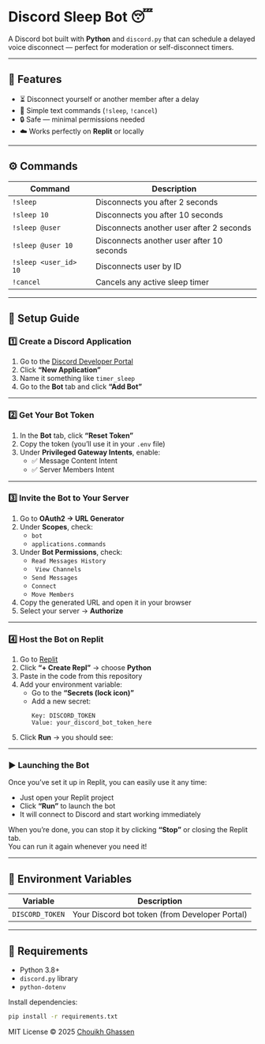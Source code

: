 # Discord Sleep Bot 😴

A Discord bot built with **Python** and `discord.py` that can schedule a delayed voice disconnect — perfect for moderation or self-disconnect timers.

---

## 🧠 Features

- ⏳ Disconnect yourself or another member after a delay  
- 💬 Simple text commands (`!sleep`, `!cancel`)  
- 🔒 Safe — minimal permissions needed  
- ☁️ Works perfectly on **Replit** or locally

---

## ⚙️ Commands

| Command | Description |
|----------|--------------|
| `!sleep` | Disconnects you after 2 seconds |
| `!sleep 10` | Disconnects you after 10 seconds |
| `!sleep @user` | Disconnects another user after 2 seconds |
| `!sleep @user 10` | Disconnects another user after 10 seconds |
| `!sleep <user_id> 10` | Disconnects user by ID |
| `!cancel` | Cancels any active sleep timer |

---

## 🚀 Setup Guide

### 1️⃣ Create a Discord Application
1. Go to the [Discord Developer Portal](https://discord.com/developers/applications)
2. Click **“New Application”**
3. Name it something like `timer_sleep`
4. Go to the **Bot** tab and click **“Add Bot”**

---

### 2️⃣ Get Your Bot Token
1. In the **Bot** tab, click **“Reset Token”**
2. Copy the token (you’ll use it in your `.env` file)
3. Under **Privileged Gateway Intents**, enable:
   - ✅ Message Content Intent  
   - ✅ Server Members Intent  

---

### 3️⃣ Invite the Bot to Your Server
1. Go to **OAuth2 → URL Generator**
2. Under **Scopes**, check:
   - `bot`
   - `applications.commands`
3. Under **Bot Permissions**, check:
   - `Read Messages History`
   - ` View Channels`
   - `Send Messages`
   - `Connect`
   - `Move Members`
4. Copy the generated URL and open it in your browser  
5. Select your server → **Authorize**

---

### 4️⃣ Host the Bot on Replit
1. Go to [Replit](https://replit.com)
2. Click **“+ Create Repl”** → choose **Python**
3. Paste in the code from this repository
4. Add your environment variable:
   - Go to the **“Secrets (lock icon)”**
   - Add a new secret:
     ```
     Key: DISCORD_TOKEN
     Value: your_discord_bot_token_here
     ```
5. Click **Run** → you should see:



---

### ▶️ Launching the Bot
Once you’ve set it up in Replit, you can easily use it any time:
- Just open your Replit project  
- Click **“Run”** to launch the bot  
- It will connect to Discord and start working immediately  

When you’re done, you can stop it by clicking **“Stop”** or closing the Replit tab.  
You can run it again whenever you need it!

---

## 🧩 Environment Variables

| Variable | Description |
|-----------|--------------|
| `DISCORD_TOKEN` | Your Discord bot token (from Developer Portal) |

---

## 🧰 Requirements

- Python 3.8+
- `discord.py` library
- `python-dotenv`

Install dependencies:
```bash
pip install -r requirements.txt
```


MIT License © 2025 [Chouikh Ghassen](https://github.com/Chouikh-Ghassen)
